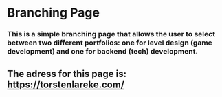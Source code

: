 # Branching Page

### This is a simple branching page that allows the user to select between two different portfolios: one for level design (game development) and one for backend (tech) development.

## The adress for this page is: https://torstenlareke.com/